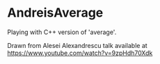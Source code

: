 # AndreisAverage
Playing with C++ version of 'average'.

Drawn from Alesei Alexandrescu talk available at https://www.youtube.com/watch?v=9zpHdh70Xdk
